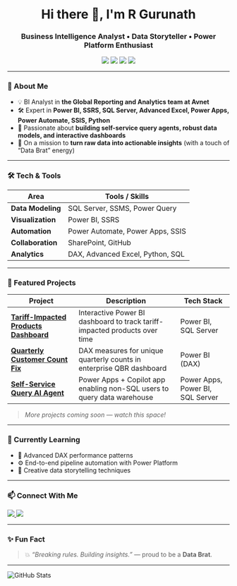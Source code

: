 <!-- Profile README -->

<h1 align="center">Hi there 👋, I'm R Gurunath</h1>
<h3 align="center">Business Intelligence Analyst • Data Storyteller • Power Platform Enthusiast</h3>

<p align="center">
  <img src="https://img.shields.io/badge/Power%20BI-Data%20Visualization-ffb703?style=for-the-badge&logo=powerbi&logoColor=white"/>
  <img src="https://img.shields.io/badge/SQL%20Server-Data%20Modeling-118ab2?style=for-the-badge&logo=microsoftsqlserver&logoColor=white"/>
  <img src="https://img.shields.io/badge/DAX-Analytics-06d6a0?style=for-the-badge"/>
  <img src="https://img.shields.io/badge/Power%20Apps-Automation-ef476f?style=for-the-badge&logo=powerapps&logoColor=white"/>
</p>

---

### 🚀 About Me
- 💡 BI Analyst in **the Global Reporting and Analytics team at Avnet**  
- 🛠️ Expert in **Power BI, SSRS, SQL Server, Advanced Excel, Power Apps, Power Automate, SSIS, Python**  
- 🔎 Passionate about **building self-service query agents, robust data models, and interactive dashboards**  
- 🎯 On a mission to **turn raw data into actionable insights** (with a touch of “Data Brat” energy)

---

### 🛠️ Tech & Tools

| Area                | Tools / Skills |
|---------------------|----------------|
| **Data Modeling**   | SQL Server, SSMS, Power Query |
| **Visualization**   | Power BI, SSRS |
| **Automation**      | Power Automate, Power Apps, SSIS |
| **Collaboration**   | SharePoint, GitHub |
| **Analytics**       | DAX, Advanced Excel, Python, SQL |

---

### 📂 Featured Projects

| Project | Description | Tech Stack |
|---------|-------------|------------|
| [**Tariff-Impacted Products Dashboard**](#) | Interactive Power BI dashboard to track tariff-impacted products over time | Power BI, SQL Server |
| [**Quarterly Customer Count Fix**](#) | DAX measures for unique quarterly counts in enterprise QBR dashboard | Power BI (DAX) |
| [**Self-Service Query AI Agent**](#) | Power Apps + Copilot app enabling non-SQL users to query data warehouse | Power Apps, Power BI, SQL Server |

> _More projects coming soon — watch this space!_

---

### 🌱 Currently Learning
- 🧠 Advanced DAX performance patterns  
- ⚙️ End-to-end pipeline automation with Power Platform  
- 🎨 Creative data storytelling techniques  

---

### 📫 Connect With Me
<p>
  <a href="https://www.linkedin.com/in/rgurunath/" target="_blank">
    <img src="https://img.shields.io/badge/LinkedIn-Connect-blue?style=flat&logo=linkedin" />
  </a>
  <a href="mailto:rgurunath2811@gmail.com">
    <img src="https://img.shields.io/badge/Email-Say%20Hi!-red?style=flat&logo=gmail" />
  </a>
</p>

---

### ✨ Fun Fact
> 💥 *“Breaking rules. Building insights.”* — proud to be a **Data Brat**.

---

![GitHub Stats](https://github-readme-stats.vercel.app/api?username=YOUR-USERNAME&show_icons=true&theme=radical)

